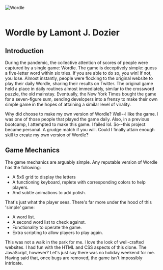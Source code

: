 ![Wordle](https://kslnewsradio.com/wp-content/uploads/2022/01/Wordle.png)
<br>
<br>
# Wordle by Lamont J. Dozier

## Introduction
During the pandemic, the collective attention of scores of people were captured by a single game: Wordle.  The game is deceptively simple: guess a five-letter word within six tries.  If you are able to do so, you win!  If not, you lose.  Almost instantly, people were flocking to the original website to play their daily Wordle, sharing their results on Twitter.  The original game held a place in daily routines almost immediately, similar to the crossword puzzle, the old mainstay.  Eventually, the New York Times bought the game for a seven-figure sum, sending developers into a frenzy to make their own simple game in the hopes of attaining a similar level of virality.

Why did choose to make my own version of Wordle? Well--I like the game.  I was one of those people that played the game daily.  Also, in a previous bootcamp, I attempted to make this game.  I failed lol.  So--this project became personal.  A grudge match if you will.  Could I finally attain enough skill to create my own version of Wordle?

## Game Mechanics
The game mechanics are arguably simple.  Any reputable version of Wordle has the following:
- A 5x6 grid to display the letters
- A functioning keyboard, replete with corresponding colors to help players.
- And subtle animations to add polish.

That's just what the player sees.  There's far more under the hood of this 'simple' game:
- A word list.
- A second word list to check against.
- Functionality to operate the game.
- Extra scripting to allow players to play again.

This was not a walk in the park for me.  I love the look of well-crafted websites.  I had fun with the HTML and CSS aspects of this clone.  The JavaScript, however? Let's just say there was no holiday weekend for me.  Having said that, once bugs are removed, the game isn't impossibly intricate.
